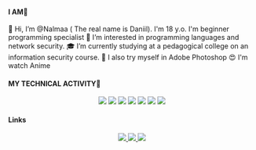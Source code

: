 #### I AM🌵
👋 Hi, I’m @Nalmaa ( The real name is Daniil). I'm 18 y.o. I'm beginner programming specialist
👀 I’m interested in programming languages and network security.
🎓 I’m currently studying at a pedagogical college on an information security course. 
🌱 I also try myself in Adobe Photoshop 
😍 I'm watch Anime

#### MY TECHNICAL ACTIVITY👾
<p align='center'>
   <img src="https://img.shields.io/badge/C%23-239120?style=for-the-badge&logo=c-sharp&logoColor=white"/>
<img src="https://img.shields.io/badge/MySQL-005C84?style=for-the-badge&logo=mysql&logoColor=white"/>
<img src="https://img.shields.io/badge/Microsoft_Excel-217346?style=for-the-badge&logo=microsoft-excel&logoColor=white"/>
<img src="https://img.shields.io/badge/Microsoft_PowerPoint-B7472A?style=for-the-badge&logo=microsoft-powerpoint&logoColor=white"/>
<img src="https://img.shields.io/badge/Microsoft_Access-A4373A?style=for-the-badge&logo=microsoft-access&logoColor=white"/>
<img src="https://img.shields.io/badge/Microsoft_Office-D83B01?style=for-the-badge&logo=microsoft-office&logoColor=white"/>
<img src="https://img.shields.io/badge/Adobe-Photoshop-31A8FF?style=for-the-badge&logo=Adobe-Photoshop&labelColor=0a446b&logoWidth=15"/>

#### Links
<p align='center'>
   <a href="https://vk.com/tay0ta/">
       <img src="https://img.shields.io/badge/вконтакте-%232E87FB.svg?&style=for-the-badge&logo=vk&logoColor=white"/>                 
 <a href="https://instagram.com/video.narkotiki/">
       <img src="https://img.shields.io/badge/Instagram-E4405F?style=for-the-badge&logo=instagram&logoColor=white"/>             
 <a href="https://t-do.ru/tay0ta/">
       <img src="https://img.shields.io/badge/Telegram-2CA5E0?style=for-the-badge&logo=telegram&logoColor=white"/>
    
    
    







<!---
Nalmaa/Nalmaa is a ✨ special ✨ repository because its `README.md` (this file) appears on your GitHub profile.
You can click the Preview link to take a look at your changes.
--->
